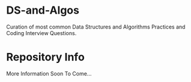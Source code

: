 # DS-and-Algos
Curation of most common Data Structures and Algorithms Practices and Coding Interview Questions.

# Repository Info

More Information Soon To Come...
